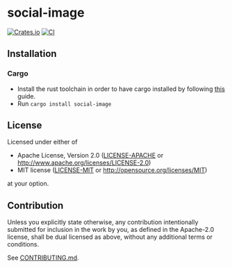 # social-image

[![Crates.io](https://img.shields.io/crates/v/social-image.svg)](https://crates.io/crates/social-image)
[![CI](https://github.com/clord/social-image/workflows/CI/badge.svg)](https://github.com/clord/social-image/actions)

## Installation

### Cargo

* Install the rust toolchain in order to have cargo installed by following
  [this](https://www.rust-lang.org/tools/install) guide.
* Run `cargo install social-image`

## License

Licensed under either of

* Apache License, Version 2.0
   ([LICENSE-APACHE](LICENSE-APACHE) or http://www.apache.org/licenses/LICENSE-2.0)
* MIT license
   ([LICENSE-MIT](LICENSE-MIT) or http://opensource.org/licenses/MIT)

at your option.

## Contribution

Unless you explicitly state otherwise, any contribution intentionally submitted
for inclusion in the work by you, as defined in the Apache-2.0 license, shall be
dual licensed as above, without any additional terms or conditions.

See [CONTRIBUTING.md](CONTRIBUTING.md).
